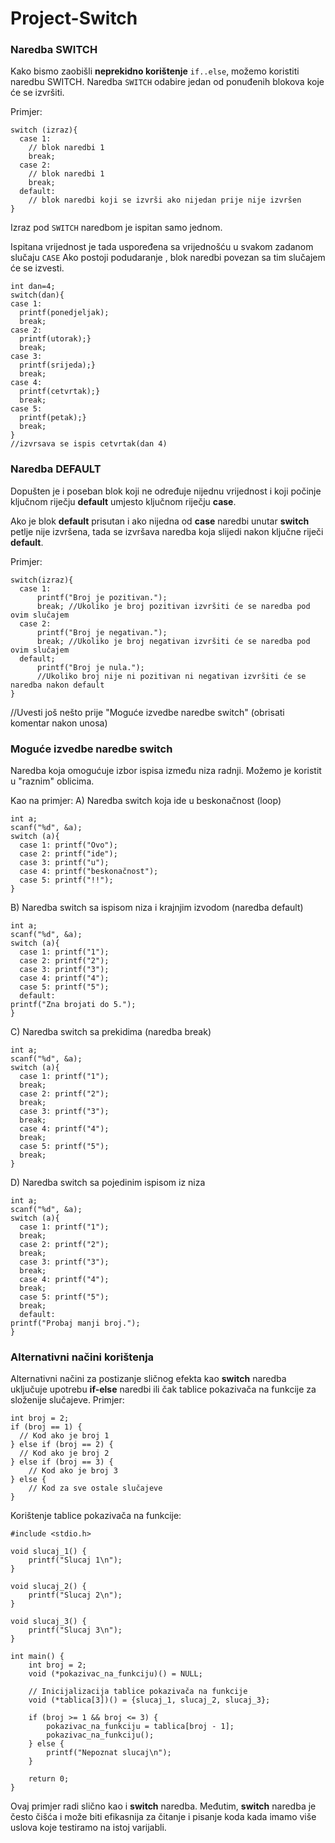 # Project-Switch

### Naredba SWITCH

Kako bismo zaobišli **neprekidno korištenje** `if..else`, možemo koristiti naredbu SWITCH.
Naredba `SWITCH` odabire jedan od ponuđenih blokova koje će se izvršiti.

Primjer:
```
switch (izraz){
  case 1:
    // blok naredbi 1
    break;
  case 2:
    // blok naredbi 1
    break;
  default:
    // blok naredbi koji se izvrši ako nijedan prije nije izvršen
}
```

Izraz pod `SWITCH` naredbom je ispitan samo jednom.

Ispitana vrijednost je tada uspoređena sa vrijednošću u svakom zadanom slučaju `CASE` Ako postoji podudaranje , blok naredbi povezan sa tim slučajem će se izvesti.

```
int dan=4;
switch(dan){
case 1:
  printf(ponedjeljak);
  break;
case 2:
  printf(utorak);}
  break;
case 3:
  printf(srijeda);}
  break;
case 4:
  printf(cetvrtak);}
  break;
case 5:
  printf(petak);}
  break;
}
//izvrsava se ispis cetvrtak(dan 4)
```

### Naredba DEFAULT

Dopušten je i poseban blok koji ne određuje nijednu vrijednost i koji počinje ključnom riječju **default** umjesto ključnom riječju **case**.

Ako je blok **default** prisutan i ako nijedna od **case** naredbi unutar **switch** petlje nije izvršena, tada se izvršava naredba koja slijedi nakon ključne riječi **default**.

Primjer:
```
switch(izraz){
  case 1:
      printf("Broj je pozitivan.");
      break; //Ukoliko je broj pozitivan izvršiti će se naredba pod ovim slučajem
  case 2:
      printf("Broj je negativan.");
      break; //Ukoliko je broj negativan izvršiti će se naredba pod ovim slučajem
  default;
      printf("Broj je nula.");
      //Ukoliko broj nije ni pozitivan ni negativan izvršiti će se naredba nakon default
}
```

//Uvesti još nešto prije "Moguće izvedbe naredbe switch" (obrisati komentar nakon unosa)
### Moguće izvedbe naredbe switch
  Naredba koja omogućuje izbor ispisa između niza radnji. Možemo je koristit u "raznim" oblicima.
  
Kao na primjer:
A) Naredba switch koja ide u beskonačnost (loop)
```
int a;
scanf("%d", &a);
switch (a){
  case 1: printf("Ovo");
  case 2: printf("ide");
  case 3: printf("u");
  case 4: printf("beskonačnost");
  case 5: printf("!!");
}
```
B) Naredba switch sa ispisom niza i krajnjim izvodom (naredba default)
```
int a;
scanf("%d", &a);
switch (a){
  case 1: printf("1");
  case 2: printf("2");
  case 3: printf("3");
  case 4: printf("4");
  case 5: printf("5");
  default:
printf("Zna brojati do 5.");
}
```
C) Naredba switch sa prekidima (naredba break)
```
int a;
scanf("%d", &a);
switch (a){
  case 1: printf("1");
  break;
  case 2: printf("2");
  break;
  case 3: printf("3");
  break;
  case 4: printf("4");
  break;
  case 5: printf("5");
  break;
}
```
D) Naredba switch sa pojedinim ispisom iz niza
```
int a;
scanf("%d", &a);
switch (a){
  case 1: printf("1");
  break;
  case 2: printf("2");
  break;
  case 3: printf("3");
  break;
  case 4: printf("4");
  break;
  case 5: printf("5");
  break;
  default:
printf("Probaj manji broj.");
}
```
### Alternativni načini korištenja

Alternativni načini za postizanje sličnog efekta kao **switch** naredba uključuje upotrebu **if-else** naredbi ili čak tablice pokazivača na funkcije za složenije slučajeve.
Primjer:
```
int broj = 2;
if (broj == 1) {
  // Kod ako je broj 1
} else if (broj == 2) {
  // Kod ako je broj 2
} else if (broj == 3) {
    // Kod ako je broj 3
} else {
    // Kod za sve ostale slučajeve
}
```
Korištenje tablice pokazivača na funkcije:
```
#include <stdio.h>

void slucaj_1() {
    printf("Slucaj 1\n");
}

void slucaj_2() {
    printf("Slucaj 2\n");
}

void slucaj_3() {
    printf("Slucaj 3\n");
}

int main() {
    int broj = 2;
    void (*pokazivac_na_funkciju)() = NULL;
    
    // Inicijalizacija tablice pokazivača na funkcije
    void (*tablica[3])() = {slucaj_1, slucaj_2, slucaj_3};
    
    if (broj >= 1 && broj <= 3) {
        pokazivac_na_funkciju = tablica[broj - 1];
        pokazivac_na_funkciju();
    } else {
        printf("Nepoznat slucaj\n");
    }
    
    return 0;
}
```
Ovaj primjer radi slično kao i **switch** naredba. Međutim, **switch** naredba je često čišća i može biti efikasnija za čitanje i pisanje koda kada imamo više uslova koje testiramo na istoj varijabli.






